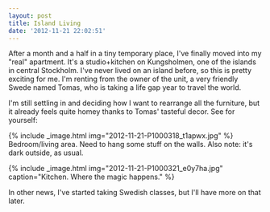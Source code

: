```yaml
---
layout: post
title: Island Living
date: '2012-11-21 22:02:51'
---
```



After a month and a half in a tiny temporary place, I've finally moved into my "real" apartment. It's a studio+kitchen on Kungsholmen, one of the islands in central Stockholm. I've never lived on an island before, so this is pretty exciting for me. I'm renting from the owner of the unit, a very friendly Swede named Tomas, who is taking a life gap year to travel the world.

I'm still settling in and deciding how I want to rearrange all the furniture, but it already feels quite homey thanks to Tomas' tasteful decor. See for yourself:

{% include _image.html img="2012-11-21-P1000318_t1apwx.jpg" %}
Bedroom/living area. Need to hang some stuff on the walls. Also note: it's dark outside, as usual.

{% include _image.html img="2012-11-21-P1000321_e0y7ha.jpg" caption="Kitchen. Where the magic happens." %}

In other news, I've started taking Swedish classes, but I'll have more on that later.


